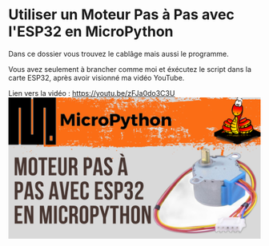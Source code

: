 # Utiliser un Moteur Pas à Pas avec l'ESP32 en MicroPython 
Dans ce dossier vous trouvez le cablâge mais aussi le programme.

Vous avez seulement à brancher comme moi et éxécutez le script dans la carte ESP32, après avoir visionné ma vidéo YouTube.

Lien vers la vidéo : https://youtu.be/zFJa0do3C3U
![alt text](https://github.com/electrocodeur/25_moteur_pap_esp32/blob/main/miniature.png)
